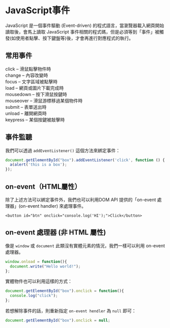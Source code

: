 # JavaScript事件

JavaScript 是一個事件驅動 \(Event-driven\) 的程式語言，當瀏覽器載入網頁開始讀取後，會馬上讀取 JavaScript 事件相關的程式碼，但是必須等到「事件」被觸發\(如使用者點擊、按下鍵盤等\)後，才會再進行對應程式的執行。

## 常用事件

click – 滑鼠點擊物件時  
change – 內容改變時  
focus – 文字區域被點擊時  
load – 網頁或圖片下載完成時  
mousedown – 按下滑鼠按鍵時  
mouseover – 滑鼠游標移過某個物件時  
submit – 表單送出時  
unload – 離開網頁時  
keypress – 某個按鍵被敲擊時

## 事件監聽

我們可以透過 `addEventListener()` 這個方法來綁定事件：

```javascript
document.getElementById("box").addEventListener('click', function () {
  a(alert('this is a box');
});
```

## on-event（HTML屬性）

除了上述方法可以綁定事件外，我們也可以利用DOM API 提供的「on-event 處理器」\(on-event handler\) 來處理事件。

```markup
<button id="btn" onclick="console.log('HI');">Click</button>
```

## on-event 處理器 \(非 HTML 屬性\)

像是 `window` 或 `document` 此類沒有實體元素的情況，我們一樣可以利用 on-event 處理器。

```javascript
window.onload = function(){
  document.write("Hello world!");
};
```

實體物件也可以利用這樣的方式：

```javascript
document.getElementById("box").onclick = function(){
  console.log("click");
};
```

若想解除事件的話，則重新指定 `on-event hendler` 為 `null` 即可：

```javascript
document.getElementById("box").onclick = null;
```

